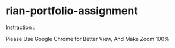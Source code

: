 # rian-portfolio-assignment
Instraction :

Please Use Google Chrome for Better View, And Make Zoom 100%
